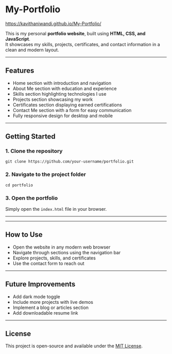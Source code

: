 # My-Portfolio

https://kavithaniwandi.github.io/My-Portfolio/

This is my personal **portfolio website**, built using **HTML, CSS, and JavaScript**.  
It showcases my skills, projects, certificates, and contact information in a clean and modern layout.  

---

##  Features
-  Home section with introduction and navigation  
-  About Me section with education and experience  
-  Skills section highlighting technologies I use  
-  Projects section showcasing my work  
-  Certificates section displaying earned certifications  
-  Contact Me section with a form for easy communication  
-  Fully responsive design for desktop and mobile  

---

##  Getting Started

### 1. Clone the repository
```
git clone https://github.com/your-username/portfolio.git
```

### 2. Navigate to the project folder
```
cd portfolio
```

### 3. Open the portfolio
Simply open the `index.html` file in your browser.

---

---

##  How to Use
- Open the website in any modern web browser  
- Navigate through sections using the navigation bar  
- Explore projects, skills, and certificates  
- Use the contact form to reach out  

---

##  Future Improvements
- Add dark mode toggle  
- Include more projects with live demos  
- Implement a blog or articles section  
- Add downloadable resume link  

---


##  License
This project is open-source and available under the [MIT License](LICENSE).


